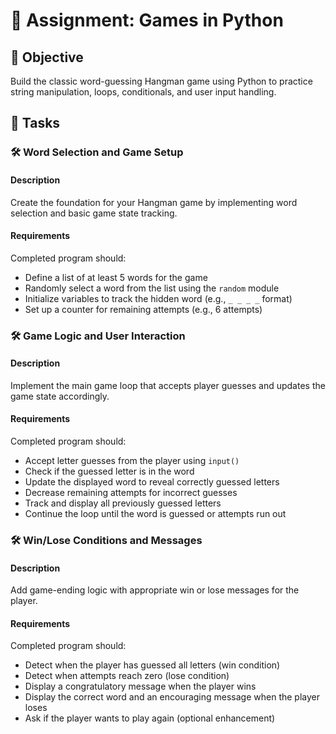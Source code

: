 # 📘 Assignment: Games in Python

## 🎯 Objective

Build the classic word-guessing Hangman game using Python to practice string manipulation, loops, conditionals, and user input handling.

## 📝 Tasks

### 🛠️	Word Selection and Game Setup

#### Description
Create the foundation for your Hangman game by implementing word selection and basic game state tracking.

#### Requirements
Completed program should:

- Define a list of at least 5 words for the game
- Randomly select a word from the list using the `random` module
- Initialize variables to track the hidden word (e.g., `_ _ _ _` format)
- Set up a counter for remaining attempts (e.g., 6 attempts)


### 🛠️	Game Logic and User Interaction

#### Description
Implement the main game loop that accepts player guesses and updates the game state accordingly.

#### Requirements
Completed program should:

- Accept letter guesses from the player using `input()`
- Check if the guessed letter is in the word
- Update the displayed word to reveal correctly guessed letters
- Decrease remaining attempts for incorrect guesses
- Track and display all previously guessed letters
- Continue the loop until the word is guessed or attempts run out


### 🛠️	Win/Lose Conditions and Messages

#### Description
Add game-ending logic with appropriate win or lose messages for the player.

#### Requirements
Completed program should:

- Detect when the player has guessed all letters (win condition)
- Detect when attempts reach zero (lose condition)
- Display a congratulatory message when the player wins
- Display the correct word and an encouraging message when the player loses
- Ask if the player wants to play again (optional enhancement)
